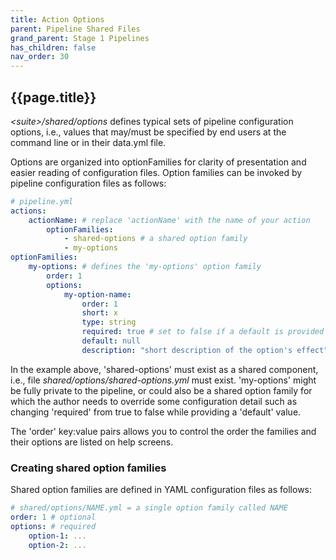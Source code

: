 ```yaml
---
title: Action Options
parent: Pipeline Shared Files
grand_parent: Stage 1 Pipelines
has_children: false
nav_order: 30
---
```


## {{page.title}}

_\<suite\>/shared/options_ defines typical sets of pipeline configuration
options, i.e., values that may/must be specified by end users at the command
line or in their data.yml file. 

Options are organized into optionFamilies for clarity of presentation
and easier reading of configuration files. Option families can be invoked 
by pipeline configuration files as follows:

```yml
# pipeline.yml
actions:
    actionName: # replace 'actionName' with the name of your action
        optionFamilies:
            - shared-options # a shared option family
            - my-options
optionFamilies:
    my-options: # defines the 'my-options' option family
        order: 1
        options:
            my-option-name:
                order: 1
                short: x
                type: string
                required: true # set to false if a default is provided
                default: null
                description: "short description of the option's effect"
```

In the example above, 'shared-options' must exist as a shared component, 
i.e., file _shared/options/shared-options.yml_ must exist. 
'my-options' might be fully private to the pipeline, or could also be a 
shared option family for which the author needs to override some configuration
detail such as changing 'required' from true to false while providing
a 'default' value.

The 'order' key:value pairs allows you to control the order the families 
and their options are listed on help screens.

### Creating shared option families

Shared option families are defined in YAML configuration files as follows:

```yml
# shared/options/NAME.yml = a single option family called NAME
order: 1 # optional
options: # required
    option-1: ...
    option-2: ...
```
